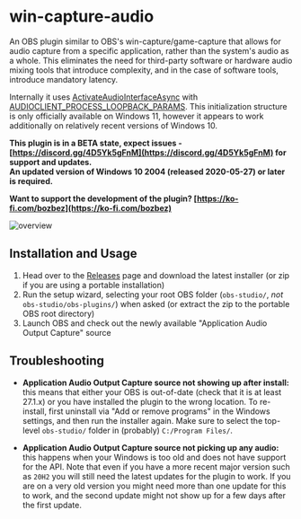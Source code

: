# win-capture-audio

An OBS plugin similar to OBS's win-capture/game-capture that allows for audio capture from a specific application, rather than the system's audio as a whole. This eliminates the need for third-party software or hardware audio mixing tools that introduce complexity, and in the case of software tools, introduce mandatory latency.

Internally it uses [ActivateAudioInterfaceAsync](https://docs.microsoft.com/en-us/windows/win32/api/mmdeviceapi/nf-mmdeviceapi-activateaudiointerfaceasync) with [AUDIOCLIENT_PROCESS_LOOPBACK_PARAMS](https://docs.microsoft.com/en-us/windows/win32/api/audioclientactivationparams/ns-audioclientactivationparams-audioclient_process_loopback_params). This initialization structure is only officially available on Windows 11, however it appears to work additionally on relatively recent versions of Windows 10.

**This plugin is in a BETA state, expect issues - [https://discord.gg/4D5Yk5gFnM](https://discord.gg/4D5Yk5gFnM) for support and updates.**<br/>
**An updated version of Windows 10 2004 (released 2020-05-27) or later is required.**

**Want to support the development of the plugin? [https://ko-fi.com/bozbez](https://ko-fi.com/bozbez)**

![overview](https://raw.githubusercontent.com/bozbez/win-capture-audio/main/media/overview.png)

## Installation and Usage

1. Head over to the [Releases](https://github.com/bozbez/win-capture-audio/releases) page and download the latest installer (or zip if you are using a portable installation)
2. Run the setup wizard, selecting your root OBS folder (`obs-studio/`, _not_ `obs-studio/obs-plugins/`) when asked (or extract the zip to the portable OBS root directory)
3. Launch OBS and check out the newly available "Application Audio Output Capture" source

## Troubleshooting

- **Application Audio Output Capture source not showing up after install:** this means that either your OBS is out-of-date (check that it is at least 27.1.x) or you have installed the plugin to the wrong location. To re-install, first uninstall via "Add or remove programs" in the Windows settings, and then run the installer again. Make sure to select the top-level `obs-studio/` folder in (probably) `C:/Program Files/`.

- **Application Audio Output Capture source not picking up any audio:** this happens when your Windows is too old and does not have support for the API. Note that even if you have a more recent major version such as `20H2` you will still need the latest updates for the plugin to work. If you are on a very old version you might need more than one update for this to work, and the second update might not show up for a few days after the first update.
